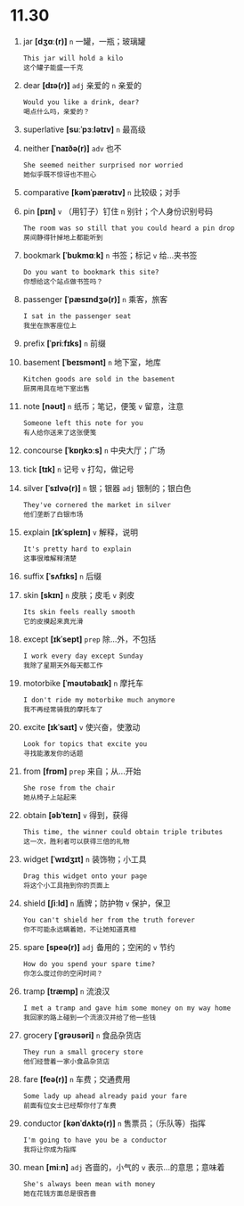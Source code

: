 # 11.30


1. jar **[dʒɑː(r)]** `n` 一罐，一瓶；玻璃罐
    ```
    This jar will hold a kilo
    这个罐子能盛一千克
    ```

2. dear **[dɪə(r)]** `adj` 亲爱的 `n` 亲爱的
    ```
    Would you like a drink, dear?
    喝点什么吗，亲爱的？
    ```

3. superlative **[suːˈpɜːlətɪv]** `n` 最高级

4. neither **[ˈnaɪðə(r)]** `adv` 也不
    ```
    She seemed neither surprised nor worried
    她似乎既不惊讶也不担心
    ```

5. comparative **[kəmˈpærətɪv]** `n` 比较级；对手

6. pin **[pɪn]** `v` （用钉子）钉住 `n` 别针；个人身份识别号码
    ```
    The room was so still that you could heard a pin drop
    房间静得针掉地上都能听到
    ```

7. bookmark **[ˈbʊkmɑːk]** `n` 书签；标记 `v` 给...夹书签
    ```
    Do you want to bookmark this site?
    你想给这个站点做书签吗？
    ```

8. passenger **[ˈpæsɪndʒə(r)]** `n` 乘客，旅客
    ```
    I sat in the passenger seat
    我坐在旅客座位上
    ```

9. prefix **[ˈpriːfɪks]** `n` 前缀

10. basement **[ˈbeɪsmənt]** `n` 地下室，地库
    ```
    Kitchen goods are sold in the basement
    厨房用具在地下室出售
    ```

11. note **[nəʊt]** `n` 纸币；笔记，便笺 `v` 留意，注意
    ```
    Someone left this note for you
    有人给你送来了这张便笺
    ```

12. concourse **[ˈkɒŋkɔːs]** `n` 中央大厅；广场

13. tick **[tɪk]** `n` 记号 `v` 打勾，做记号

14. silver **[ˈsɪlvə(r)]** `n` 银；银器 `adj` 银制的；银白色
    ```
    They've cornered the market in silver
    他们垄断了白银市场
    ```

15. explain **[ɪkˈspleɪn]** `v` 解释，说明
    ```
    It's pretty hard to explain
    这事很难解释清楚
    ```

16. suffix **[ˈsʌfɪks]** `n` 后缀

17. skin **[skɪn]** `n` 皮肤；皮毛 `v` 剥皮
    ```
    Its skin feels really smooth
    它的皮摸起来真光滑
    ```

18. except **[ɪkˈsept]** `prep` 除...外，不包括
    ```
    I work every day except Sunday
    我除了星期天外每天都工作
    ```

19. motorbike **[ˈməʊtəbaɪk]** `n` 摩托车
    ```
    I don't ride my motorbike much anymore
    我不再经常骑我的摩托车了
    ```

20. excite **[ɪkˈsaɪt]** `v` 使兴奋，使激动
    ```
    Look for topics that excite you
    寻找能激发你的话题
    ```

21. from **[frɒm]** `prep` 来自；从...开始
    ```
    She rose from the chair
    她从椅子上站起来
    ```

22. obtain **[əbˈteɪn]** `v` 得到，获得
    ```
    This time, the winner could obtain triple tributes
    这一次，胜利者可以获得三倍的礼物
    ```

23. widget **[ˈwɪdʒɪt]** `n` 装饰物；小工具
    ```
    Drag this widget onto your page
    将这个小工具拖到你的页面上
    ```

24. shield **[ʃiːld]** `n` 盾牌；防护物 `v` 保护，保卫
    ```
    You can't shield her from the truth forever
    你不可能永远瞒着她，不让她知道真相
    ```

25. spare **[speə(r)]** `adj` 备用的；空闲的 `v` 节约
    ```
    How do you spend your spare time?
    你怎么度过你的空闲时间？
    ```

26. tramp **[træmp]** `n` 流浪汉
    ```
    I met a tramp and gave him some money on my way home
    我回家的路上碰到一个流浪汉并给了他一些钱
    ```

27. grocery **[ˈɡrəʊsəri]** `n` 食品杂货店
    ```
    They run a small grocery store
    他们经营着一家小食品杂货店
    ```

28. fare **[feə(r)]** `n` 车费；交通费用
    ```
    Some lady up ahead already paid your fare
    前面有位女士已经帮你付了车费
    ```

29. conductor **[kənˈdʌktə(r)]** `n` 售票员；（乐队等）指挥
    ```
    I'm going to have you be a conductor
    我将让你成为指挥
    ```

30. mean **[miːn]** `adj` 吝啬的，小气的 `v` 表示...的意思；意味着
    ```
    She's always been mean with money
    她在花钱方面总是很吝啬
    ```
